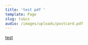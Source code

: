 ```yaml
---
title: 'test pdf '
template: Page
slug: ts&cs
audio: /images/uploads/postcard.pdf
---
```

[test](/images/uploads/harold_page-1.pdf)
